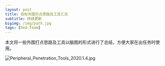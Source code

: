 ```yaml
---
layout: post
title: 目标外围打点思路及工具汇总
subtitle: 持续更新
bigimg: /img/path.jpg
tags: [Red-Team]
---
```


本文将一些外围打点思路及工具以脑图的形式进行了总结，方便大家在出任务时使用。


![Peripheral_Penetration_Tools_2020.1.4.jpg](https://cyber.hunttalk.cn/usr/uploads/2020/01/903187041.jpg)
